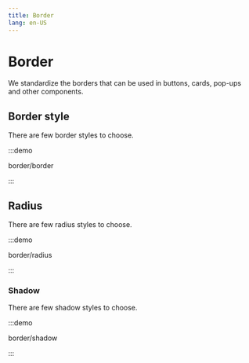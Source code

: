 ```yaml
---
title: Border
lang: en-US
---
```


# Border

We standardize the borders that can be used in buttons, cards, pop-ups and other components.

## Border style

There are few border styles to choose.

:::demo

border/border

:::

## Radius

There are few radius styles to choose.

:::demo

border/radius

:::

### Shadow

There are few shadow styles to choose.

:::demo

border/shadow

:::
